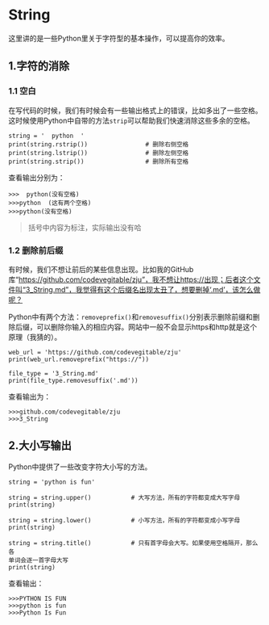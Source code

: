 # String
  这里讲的是一些Python里关于字符型的基本操作，可以提高你的效率。
## 1.字符的消除
### 1.1 空白
  在写代码的时候，我们有时候会有一些输出格式上的错误，比如多出了一些空格。这时候使用Python中自带的方法```strip```可以帮助我们快速消除这些多余的空格。
  ```
  string = '  python  '
  print(string.rstrip())                # 删除右侧空格
  print(string.lstrip())                # 删除左侧空格
  print(string.strip())                 # 删除所有空格
  ```
  查看输出分别为：
  ```
  >>>  python(没有空格)
  >>>python  (这有两个空格)
  >>>python(没有空格)
  ```
  > 括号中内容为标注，实际输出没有哈

### 1.2 删除前后缀
  有时候，我们不想让前后的某些信息出现。比如我的GitHub库“https://github.com/codevegitable/zju”，我不想让https://出现；后者这个文件叫“3_String.md”，我觉得有这个后缀名出现太丑了，想要删掉‘.md’，该怎么做呢？

  Python中有两个方法：```removeprefix()```和```removesuffix()```分别表示删除前缀和删除后缀，可以删除你输入的相应内容。网站中一般不会显示https和http就是这个原理（我猜的）。
  ```
  web_url = 'https://github.com/codevegitable/zju'
  print(web_url.removeprefix("https://"))

  file_type = '3_String.md'
  print(file_type.removesuffix('.md'))
  ```
  查看输出为：
  ```
  >>>github.com/codevegitable/zju
  >>>3_String
  ```

## 2.大小写输出
  Python中提供了一些改变字符大小写的方法。
  ```
  string = 'python is fun'

  string = string.upper()           # 大写方法，所有的字符都变成大写字母
  print(string)

  string = string.lower()           # 小写方法，所有的字符都变成小写字母
  print(string)

  string = string.title()           # 只有首字母会大写。如果使用空格隔开，那么各
  单词会逐一首字母大写
  print(string)
  ```
  查看输出：
  ```
  >>>PYTHON IS FUN
  >>>python is fun
  >>>Python Is Fun
  ```